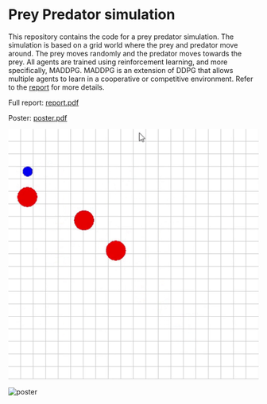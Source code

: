 # Prey Predator simulation

This repository contains the code for a prey predator simulation. The simulation is based on a grid world where the prey and predator move around. The prey moves randomly and the predator moves towards the prey. All agents are trained using reinforcement learning, and more specifically, MADDPG. MADDPG is an extension of DDPG that allows multiple agents to learn in a cooperative or competitive environment. Refer to the [report](assets/report.pdf) for more details.



Full report: [report.pdf](assets/report.pdf)

Poster: [poster.pdf](assets/poster.pdf)

![Demo](assets/demo.gif)

![poster](assets/poster.jpg)





